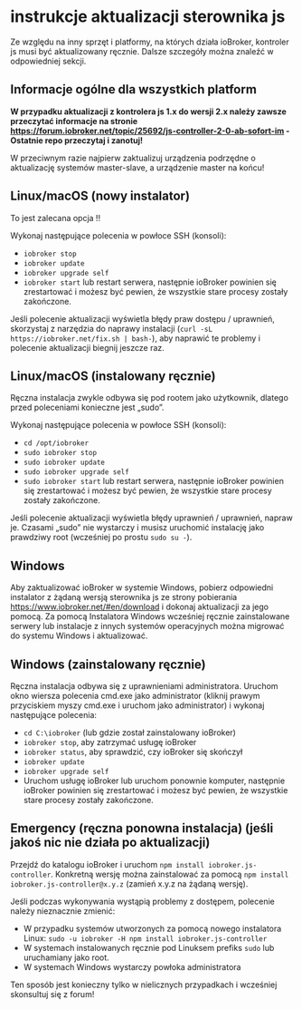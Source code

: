 # instrukcje aktualizacji sterownika js

Ze względu na inny sprzęt i platformy, na których działa ioBroker, kontroler js musi być aktualizowany ręcznie. Dalsze szczegóły można znaleźć w odpowiedniej sekcji.

## Informacje ogólne dla wszystkich platform

**W przypadku aktualizacji z kontrolera js 1.x do wersji 2.x należy zawsze przeczytać informacje na stronie https://forum.iobroker.net/topic/25692/js-controller-2-0-ab-sofort-im -Ostatnie repo przeczytaj i zanotuj!**

W przeciwnym razie najpierw zaktualizuj urządzenia podrzędne o aktualizację systemów master-slave, a urządzenie master na końcu!

## Linux/macOS (nowy instalator)
To jest zalecana opcja !!

Wykonaj następujące polecenia w powłoce SSH (konsoli):
* `iobroker stop`
* `iobroker update`
* `iobroker upgrade self`
* `iobroker start` lub restart serwera, następnie ioBroker powinien się zrestartować i możesz być pewien, że wszystkie stare procesy zostały zakończone.

Jeśli polecenie aktualizacji wyświetla błędy praw dostępu / uprawnień, skorzystaj z narzędzia do naprawy instalacji (`curl -sL https://iobroker.net/fix.sh | bash-`), aby naprawić te problemy i polecenie aktualizacji biegnij jeszcze raz.

## Linux/macOS (instalowany ręcznie)

Ręczna instalacja zwykle odbywa się pod rootem jako użytkownik, dlatego przed poleceniami konieczne jest „sudo”.

Wykonaj następujące polecenia w powłoce SSH (konsoli):
* `cd /opt/iobroker`
* `sudo iobroker stop`
* `sudo iobroker update`
* `sudo iobroker upgrade self`
* `sudo iobroker start` lub restart serwera, następnie ioBroker powinien się zrestartować i możesz być pewien, że wszystkie stare procesy zostały zakończone.

Jeśli polecenie aktualizacji wyświetla błędy uprawnień / uprawnień, napraw je. Czasami „sudo” nie wystarczy i musisz uruchomić instalację jako prawdziwy root (wcześniej po prostu `sudo su -`).

## Windows

Aby zaktualizować ioBroker w systemie Windows, pobierz odpowiedni instalator z żądaną wersją sterownika js ze strony pobierania https://www.iobroker.net/#en/download i dokonaj aktualizacji za jego pomocą. Za pomocą Instalatora Windows wcześniej ręcznie zainstalowane serwery lub instalacje z innych systemów operacyjnych można migrować do systemu Windows i aktualizować.

## Windows (zainstalowany ręcznie)

Ręczna instalacja odbywa się z uprawnieniami administratora. Uruchom okno wiersza polecenia cmd.exe jako administrator (kliknij prawym przyciskiem myszy cmd.exe i uruchom jako administrator) i wykonaj następujące polecenia:

* `cd C:\iobroker` (lub gdzie został zainstalowany ioBroker)
* `iobroker stop`, aby zatrzymać usługę ioBroker
* `iobroker status`, aby sprawdzić, czy ioBroker się skończył
* `iobroker update`
* `iobroker upgrade self`
* Uruchom usługę ioBroker lub uruchom ponownie komputer, następnie ioBroker powinien się zrestartować i możesz być pewien, że wszystkie stare procesy zostały zakończone.

## Emergency (ręczna ponowna instalacja) (jeśli jakoś nic nie działa po aktualizacji)
Przejdź do katalogu ioBroker i uruchom `npm install iobroker.js-controller`. Konkretną wersję można zainstalować za pomocą `npm install iobroker.js-controller@x.y.z` (zamień x.y.z na żądaną wersję).

Jeśli podczas wykonywania wystąpią problemy z dostępem, polecenie należy nieznacznie zmienić:
* W przypadku systemów utworzonych za pomocą nowego instalatora Linux: `sudo -u iobroker -H npm install iobroker.js-controller`
* W systemach instalowanych ręcznie pod Linuksem prefiks `sudo` lub uruchamiany jako root.
* W systemach Windows wystarczy powłoka administratora

Ten sposób jest konieczny tylko w nielicznych przypadkach i wcześniej skonsultuj się z forum!
